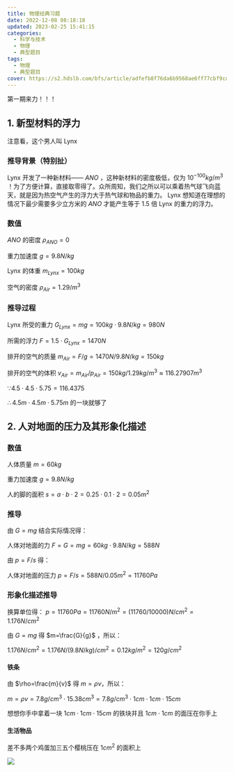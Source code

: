 ```yaml
---
title: 物理经典习题
date: 2022-12-08 08:18:18
updated: 2023-02-25 15:41:15
categories:
  - 科学与技术
  - 物理
  - 典型题目
tags:
  - 物理
  - 典型题目
cover: https://s2.hdslb.com/bfs/article/adfefb8f76da6b9568ae6ff77cbf9cdc7e195491.jpg@1e_1c.webp
---
```


第一期来力！！！

<!--more -->

## 1. 新型材料的浮力

注意看，这个男人叫 Lynx

### 推导背景（特别扯）
Lynx 开发了一种新材料—— $ANO$ ，这种新材料的密度极低，仅为 $10^{-100} kg/m^3$ ！为了方便计算，直接取零得了。众所周知，我们之所以可以乘着热气球飞向蓝天，就是因为热空气产生的浮力大于热气球和物品的重力。 Lynx 想知道在理想的情况下最少需要多少立方米的 $ANO$ 才能产生等于 $1.5$ 倍 Lynx 的重力的浮力。

### 数值

$ANO$ 的密度 $\rho_{ANO}=0$

重力加速度 $g=9.8N/kg$

Lynx 的体重 $m_{Lynx}=100kg$

空气的密度 $\rho_{Air}=1.29/m^3$

### 推导过程

Lynx 所受的重力 $G_{Lynx}=mg=100kg\cdot 9.8N/kg=980N$

所需的浮力 $F=1.5\cdot G_{Lynx}=1470N$

排开的空气的质量 $m_{Air}=F/g=1470N/9.8N/kg=150kg$

排开的空气的体积 $v_{Air}=m_{Air}/p_{Air}=150kg/1.29kg/m^3\approx 116.27907m^3$

$\because 4.5\cdot 4.5\cdot 5.75=116.4375$

$\therefore 4.5m\cdot 4.5m\cdot 5.75m$ 的一块就够了

## 2. 人对地面的压力及其形象化描述

### 数值

人体质量 $m=60kg$

重力加速度 $g=9.8N/kg$

人的脚的面积 $s=a\cdot b\cdot 2=0.25\cdot 0.1\cdot 2=0.05m^2$

### 推导

由 $G=mg$ 结合实际情况得：

人体对地面的力 $F=G=mg=60kg\cdot 9.8N/kg=588N$

由 $p=F/s$ 得：

人体对地面的压力 $p=F/s=588N/0.05m^2=11760Pa$

### 形象化描述推导

换算单位得： $p=11760Pa=11760N/m^2 = (11760/10000)N/cm^2 = 1.176N/cm^2$

由 $G=mg$ 得 $m=\frac{G}{g}$ ，所以：

$1.176N/cm^2 = 1.176N/(9.8N/kg)/cm^2 = 0.12kg/m^2 = 120g/cm^2$

#### 铁条

由 $\rho=\frac{m}{v}$ 得 $m=\rho v$，所以：

$m=\rho v=7.8g/cm^3\cdot 15.38cm^3 = 7.8g/cm^3\cdot 1cm\cdot 1cm\cdot 15cm$

想想你手中拿着一块 $1cm\cdot 1cm\cdot 15cm$ 的铁块并且 $1cm\cdot 1cm$ 的面压在你手上

#### 生活物品

差不多两个鸡蛋加三五个樱桃压在 $1cm^2$ 的面积上

![](https://s2.hdslb.com/bfs/album/117a5f5e1b52235222a4d7aa38404595a27422ba.png)
